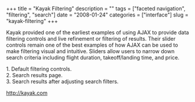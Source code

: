 +++
title = "Kayak Filtering"
description = ""
tags = ["faceted navigation", "filtering", "search"]
date = "2008-01-24"
categories = ["interface"]
slug = "kayak-filtering"
+++


<p>Kayak provided one of the earliest examples of using AJAX to provide data filtering controls and live refinement or filtering of results. Their slider controls remain one of the best examples of how AJAX can be used to make filtering visual and intuitive. Sliders allow users to narrow down search criteria including flight duration, takeoff/landing time, and price.  </p>
<div id="screens-full" class="clear"><div class="caption">1. Default filtering controls.</div><div class="fullimg clear"><a href="/media/interface/kayak-filtering-1.png" class="group" rel="group" title="1. Default filtering controls."><img src="/media/interface/kayak-filtering-1.png" alt="" class="img-responsive"></a></div></div><div id="screens-full" class="clear"><div class="caption">2. Search results page.</div><div class="fullimg clear"><a href="/media/interface/kayak-filtering-2.png" class="group" rel="group" title="2. Search results page."><img src="/media/interface/kayak-filtering-2.png" alt="" class="img-responsive"></a></div></div><div id="screens-full" class="clear"><div class="caption">3. Search results after adjusting search filters.</div><div class="fullimg clear"><a href="/media/interface/kayak-filtering-3.png" class="group" rel="group" title="3. Search results after adjusting search filters."><img src="/media/interface/kayak-filtering-3.png" alt="" class="img-responsive"></a></div></div>        
<p><a href="http://kayak.com/">http://kayak.com</a></p>

